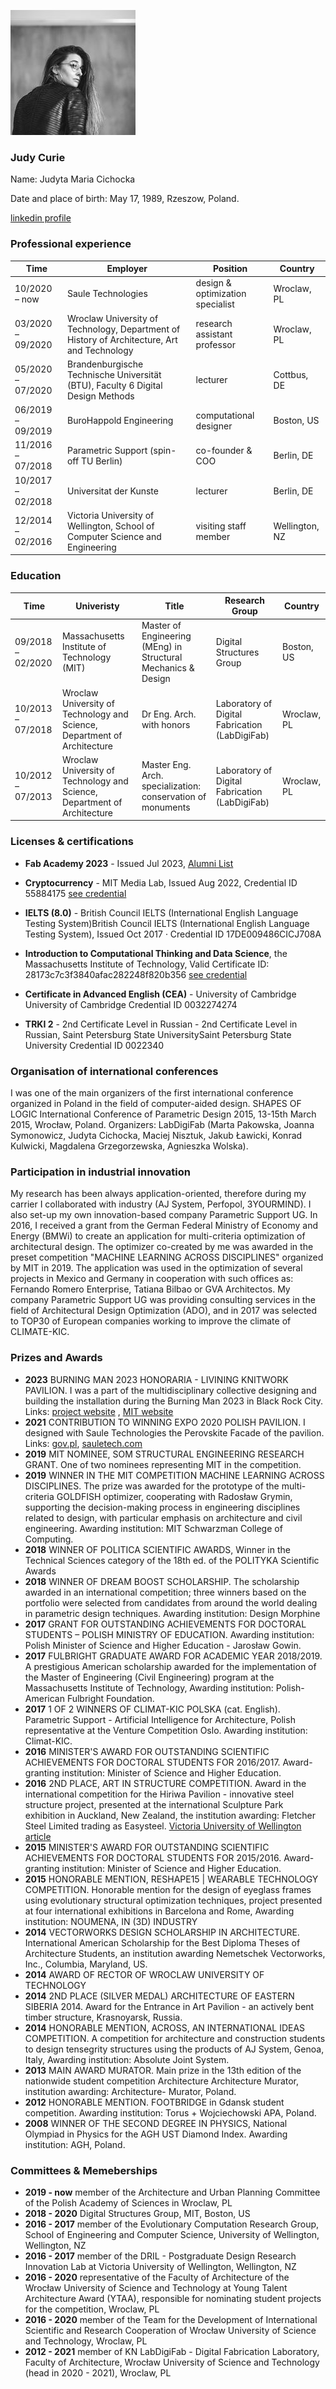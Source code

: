 
![](./assets/judycurie200.jpg)
### **Judy Curie**

Name: Judyta Maria Cichocka

Date and place of birth: May 17, 1989, Rzeszow, Poland.

[linkedin profile](https://www.linkedin.com/in/judyta-cichocka-6992a854/)
### **Professional experience**
|Time | Employer  | Position | Country|
| -----| ------------ | ------| ----------------|
|10/2020 – now | Saule Technologies |design & optimization specialist | Wroclaw, PL|
|03/2020 – 09/2020 | Wroclaw University of Technology, Department of History  of Architecture, Art and Technology |research assistant professor | Wroclaw, PL|
|05/2020 – 07/2020| Brandenburgische Technische Universität (BTU), Faculty 6 Digital Design Methods |lecturer |  Cottbus, DE|
|06/2019 – 09/2019| BuroHappold Engineering |computational designer |  Boston, US|
|11/2016 – 07/2018|  Parametric Support (spin-off TU Berlin) | co-founder & COO |  Berlin, DE|
|10/2017 – 02/2018|   Universitat der Kunste | lecturer|  Berlin, DE|
|12/2014 – 02/2016|   Victoria University of Wellington, School of Computer Science and Engineering | visiting staff member|   Wellington, NZ|

### **Education**
|Time | Univeristy | Title | Research Group |Country|
| -----| -------- | ------| ------------|------|
|09/2018 – 02/2020 |  Massachusetts Institute of Technology (MIT) | Master of Engineering (MEng) in Structural Mechanics & Design |Digital Structures Group|Boston, US |
|10/2013 – 07/2018 | Wroclaw University of Technology and Science, Department of Architecture | Dr Eng. Arch. with honors | Laboratory of Digital Fabrication (LabDigiFab) |Wroclaw, PL |
|10/2012 – 07/2013 | Wroclaw University of Technology and Science, Department of Architecture | Master Eng. Arch.  specialization: conservation of monuments | Laboratory of Digital Fabrication (LabDigiFab) |Wroclaw, PL |

### **Licenses & certifications**

- **Fab Academy 2023** - Issued Jul 2023, [Alumni List](https://fabacademy.org/students/alumni-list.html#_2023)

- **Cryptocurrency** - MIT Media Lab, Issued Aug 2022, Credential ID 55884175 [see credential](https://mitmedialab.credential.getsmarter.com/4c2a2111-93f6-4317-8c86-9ec7b9434647)

- **IELTS (8.0)** - British Council IELTS (International English Language Testing System)British Council IELTS (International English Language Testing System), Issued Oct 2017 · Credential ID 17DE009486CICJ708A
- **Introduction to Computational Thinking and Data Science**, the Massachusetts Institute of Technology, Valid Certificate ID: 28173c7c3f3840afac282248f820b356
[see credential](https://courses.edx.org/certificates/28173c7c3f3840afac282248f820b356)

- **Certificate in Advanced English (CEA)** - University of Cambridge University of Cambridge
Credential ID 0032274274

- **TRKI 2** - 2nd Certificate Level in Russian - 2nd Certificate Level in Russian, Saint Petersburg State UniversitySaint Petersburg State University
Credential ID 0022340



### **Organisation of international conferences**
I was one of the main organizers of the first international conference organized in Poland in the field of computer-aided design. SHAPES OF LOGIC International Conference of Parametric Design 2015, 13-15th March 2015,
Wrocław, Poland. Organizers: LabDigiFab (Marta Pakowska, Joanna Symonowicz, Judyta Cichocka, Maciej
Nisztuk, Jakub Ławicki, Konrad Kulwicki, Magdalena Grzegorzewska, Agnieszka Wolska).

### **Participation in industrial innovation**
My research has been always application-oriented, therefore during my carrier I collaborated with industry (AJ System, Perfopol, 3YOURMIND). I also set-up my own innovation-based company Parametric Support UG. In 2016, I received a grant from the German Federal Ministry of Economy and Energy (BMWi) to create an application for multi-criteria optimization of architectural design. The optimizer co-created by me was awarded in the preset competition "MACHINE LEARNING ACROSS DISCIPLINES" organized by MIT in 2019. The application was used in the optimization of several projects in Mexico and Germany in cooperation with such offices as: Fernando Romero Enterprise, Tatiana Bilbao or GVA Architectos. My company Parametric Support UG was providing consulting services in the field of Architectural Design Optimization (ADO), and in 2017 was
selected to TOP30 of European companies working to improve the climate of CLIMATE-KIC.

### **Prizes and Awards**
- **2023** BURNING MAN 2023 HONORARIA - LIVINING KNITWORK PAVILION. I was a part of the multidisciplinary collective designing and building the installation during the Burning Man 2023 in Black Rock City. Links:  [project website](https://www.livingknit.work/) , [MIT website](https://www.media.mit.edu/projects/living-knitwork/overview/)
- **2021** CONTRIBUTION TO WINNING EXPO 2020 POLISH PAVILION. I designed with Saule Technologies the Perovskite Facade of the pavilion. Links: [gov.pl](https://www.gov.pl/web/development-technology/polands-pavilion-at-expo-2020-honoured-by-the-national), [sauletech.com](https://sauletech.com/perovskites-featured-in-the-polish-pavilion-at-expo-2020-dubai/)
- **2019** MIT NOMINEE, SOM STRUCTURAL ENGINEERING RESEARCH GRANT. One of two nominees representing MIT in the competition.
- **2019** WINNER IN THE MIT COMPETITION MACHINE LEARNING ACROSS DISCIPLINES. The prize was awarded for the prototype of the multi-criteria GOLDFISH optimizer, cooperating with Radosław Grymin, supporting the decision-making process in engineering disciplines related to design, with particular emphasis on architecture and civil engineering. Awarding institution: MIT Schwarzman College of Computing.
- **2018** WINNER OF POLITICA SCIENTIFIC AWARDS, Winner in the Technical Sciences category of the 18th ed. of the POLITYKA Scientific Awards
- **2018** WINNER OF DREAM BOOST SCHOLARSHIP. The scholarship awarded in an international competition; three winners based on the portfolio were selected from candidates from around the
world dealing in parametric design techniques. Awarding institution: Design Morphine
- **2017** GRANT FOR OUTSTANDING ACHIEVEMENTS FOR DOCTORAL STUDENTS –
POLISH MINISTRY OF EDUCATION. Awarding institution: Polish Minister of Science and Higher Education - Jarosław Gowin.
- **2017** FULBRIGHT GRADUATE AWARD FOR ACADEMIC YEAR 2018/2019. A prestigious American scholarship awarded for the implementation of the Master of Engineering (Civil Engineering) program at the Massachusetts Institute of Technology, Awarding institution: Polish-American Fulbright Foundation.
- **2017** 1 OF 2 WINNERS OF CLIMAT-KIC POLSKA (cat. English). Parametric Support - Artificial Intelligence for Architecture, Polish representative at the Venture Competition Oslo. Awarding institution: Climat-KIC.
- **2016** MINISTER'S AWARD FOR OUTSTANDING SCIENTIFIC ACHIEVEMENTS FOR DOCTORAL STUDENTS FOR 2016/2017. Award-granting institution: Minister of Science and Higher Education.
- **2016** 2ND PLACE, ART IN STRUCTURE COMPETITION. Award in the international competition for the Hiriwa Pavilion - innovative steel structure project, presented at the international Sculpture Park
exhibition in Auckland, New Zealand, the institution awarding: Fletcher Steel Limited trading as Easysteel. [Victoria University of Wellington article](https://www.wgtn.ac.nz/news/2016/04/a-winning-visit-for-international-design-student)
- **2015** MINISTER'S AWARD FOR OUTSTANDING SCIENTIFIC ACHIEVEMENTS FOR DOCTORAL STUDENTS FOR 2015/2016. Award-granting institution: Minister of Science and Higher Education.
- **2015** HONORABLE MENTION, RESHAPE15 | WEARABLE TECHNOLOGY COMPETITION. Honorable mention for the design of eyeglass frames using evolutionary structural optimization techniques, project presented at four international exhibitions in Barcelona and Rome, Awarding institution: NOUMENA, IN (3D) INDUSTRY
- **2014** VECTORWORKS DESIGN SCHOLARSHIP IN ARCHITECTURE. International American Scholarship for the Best Diploma Theses of Architecture Students, an institution awarding Nemetschek Vectorworks, Inc., Columbia, Maryland, US.
- **2014** AWARD OF RECTOR OF WROCLAW UNIVERSITY OF TECHNOLOGY
- **2014** 2ND PLACE (SILVER MEDAL) ARCHITECTURE OF EASTERN SIBERIA 2014. Award for
the Entrance in Art Pavilion - an actively bent timber structure, Krasnoyarsk, Russia.
- **2014** HONORABLE MENTION, ACROSS, AN INTERNATIONAL IDEAS COMPETITION. A
competition for architecture and construction students to design tensegrity structures using the
products of AJ System, Genoa, Italy, Awarding institution: Absolute Joint System.
- **2013** MAIN AWARD MURATOR. Main prize in the 13th edition of the nationwide student competition
Architecture Architecture Murator, institution awarding: Architecture- Murator, Poland.
- **2012** HONORABLE MENTION. FOOTBRIDGE in Gdansk student competition. Awarding institution: Torus + Wojciechowski APA, Poland.
- **2008** WINNER OF THE SECOND DEGREE IN PHYSICS, National Olympiad in Physics for the AGH UST Diamond Index. Awarding institution: AGH, Poland.



### **Committees & Memeberships**
- **2019 - now** member of the Architecture and Urban Planning Committee of the Polish Academy of Sciences in Wroclaw, PL
- **2018 - 2020** Digital Structures Group, MIT, Boston, US
- **2016 - 2017** member of the Evolutionary Computation Research Group, School of Engineering and Computer Science, University of Wellington, Wellington, NZ
- **2016 - 2017** member of the  DRIL - Postgraduate Design Research Innovation Lab at Victoria University of Wellington, Wellington, NZ
- **2016 - 2020** representative of the Faculty of Architecture of the Wrocław University of Science and Technology at Young Talent Architecture
Award (YTAA), responsible for nominating student projects for the competition, Wroclaw, PL
- **2016 - 2020** member of the Team for the Development of International Scientific and Research Cooperation of Wrocław University of Science and Technology, Wroclaw, PL
- **2012 - 2021** member of KN LabDigiFab - Digital Fabrication Laboratory, Faculty of Architecture, Wrocław University of Science and Technology (head in 2020 - 2021), Wroclaw, PL
